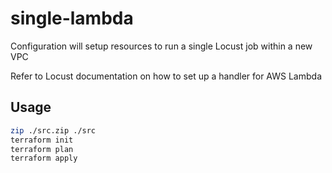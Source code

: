 # single-lambda

Configuration will setup resources to run a single Locust job within a new VPC

Refer to Locust documentation on how to set up a handler for AWS Lambda

## Usage

```sh
zip ./src.zip ./src
terraform init
terraform plan
terraform apply
```